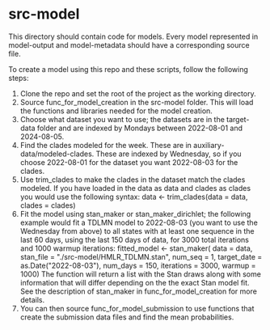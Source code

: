 # src-model

This directory should contain code for models. Every model represented in model-output and model-metadata should have a corresponding source file.

To create a model using this repo and these scripts, follow the following steps:
1. Clone the repo and set the root of the project as the working directory.
2. Source func_for_model_creation in the src-model folder. This will load the functions and libraries needed for the model creation. 
3. Choose what dataset you want to use; the datasets are in the target-data folder and are indexed by Mondays between 2022-08-01 and 2024-08-05.
4. Find the clades modeled for the week. These are in auxiliary-data/modeled-clades. These are indexed by Wednesday, so if you choose 2022-08-01 for the dataset you want 2022-08-03 for the clades.
5. Use trim_clades to make the clades in the dataset match the clades modeled. If you have loaded in the data as data and clades as clades you would use the following syntax:
data <- trim_clades(data = data, clades = clades)
6. Fit the model using stan_maker or stan_maker_dirichlet; the following example would fit a TDLMN model to 2022-08-03 (you want to use the Wednesday from above) to all states with at least one sequence in the last 60 days, using the last 150 days of data, for 3000 total iterations and 1000 warmup iterations:
fitted_model <- stan_maker( data = data,
                            stan_file = "./src-model/HMLR_TDLMN.stan",
                            num_seq = 1,
                            target_date = as.Date("2022-08-03"),
                            num_days = 150,
                            iterations = 3000,
                            warmup = 1000)
The function will return a list with the Stan draws along with some information that will differ depending on the the exact Stan model fit. See the description of stan_maker in func_for_model_creation for more details.
7. You can then source func_for_model_submission to use functions that create the submission data files and find the mean probabilities. 
